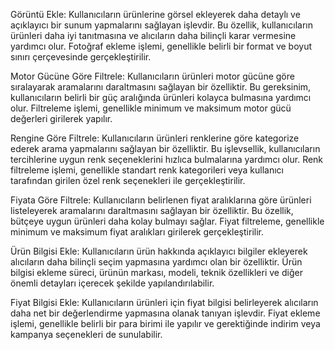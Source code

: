 Görüntü Ekle: Kullanıcıların ürünlerine görsel ekleyerek daha detaylı ve açıklayıcı bir sunum yapmalarını sağlayan işlevdir. Bu özellik, kullanıcıların ürünleri daha iyi tanıtmasına ve alıcıların daha bilinçli karar vermesine yardımcı olur. Fotoğraf ekleme işlemi, genellikle belirli bir format ve boyut sınırı çerçevesinde gerçekleştirilir.

Motor Gücüne Göre Filtrele: Kullanıcıların ürünleri motor gücüne göre sıralayarak aramalarını daraltmasını sağlayan bir özelliktir. Bu gereksinim, kullanıcıların belirli bir güç aralığında ürünleri kolayca bulmasına yardımcı olur. Filtreleme işlemi, genellikle minimum ve maksimum motor gücü değerleri girilerek yapılır.

Rengine Göre Filtrele: Kullanıcıların ürünleri renklerine göre kategorize ederek arama yapmalarını sağlayan bir özelliktir. Bu işlevsellik, kullanıcıların tercihlerine uygun renk seçeneklerini hızlıca bulmalarına yardımcı olur. Renk filtreleme işlemi, genellikle standart renk kategorileri veya kullanıcı tarafından girilen özel renk seçenekleri ile gerçekleştirilir.

Fiyata Göre Filtrele: Kullanıcıların belirlenen fiyat aralıklarına göre ürünleri listeleyerek aramalarını daraltmasını sağlayan bir özelliktir. Bu özellik, bütçeye uygun ürünleri daha kolay bulmayı sağlar. Fiyat filtreleme, genellikle minimum ve maksimum fiyat aralıkları girilerek gerçekleştirilir.

Ürün Bilgisi Ekle: Kullanıcıların ürün hakkında açıklayıcı bilgiler ekleyerek alıcıların daha bilinçli seçim yapmasına yardımcı olan bir özelliktir. Ürün bilgisi ekleme süreci, ürünün markası, modeli, teknik özellikleri ve diğer önemli detayları içerecek şekilde yapılandırılabilir.

Fiyat Bilgisi Ekle: Kullanıcıların ürünleri için fiyat bilgisi belirleyerek alıcıların daha net bir değerlendirme yapmasına olanak tanıyan işlevdir. Fiyat ekleme işlemi, genellikle belirli bir para birimi ile yapılır ve gerektiğinde indirim veya kampanya seçenekleri de sunulabilir.
